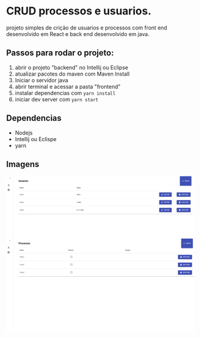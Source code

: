 # CRUD processos e usuarios.

projeto simples de crição de usuarios e processos com front end desenvolvido em React e back end desenvolvido em java.

## Passos para rodar o projeto:

1. abrir o projeto "backend" no Intellij ou Eclipse
2. atualizar pacotes do maven com Maven Install
3. Iniciar o servidor java
4. abrir terminal e acessar a pasta "frontend"
5. instalar dependencias com `yarn install`
6. iniciar dev server com `yarn start`

## Dependencias 

* Nodejs
* Intellij ou Eclispe
* yarn

## Imagens

![alt text](screenshot1.png "Image1")
![alt text](screenshot2.png "Image2")



